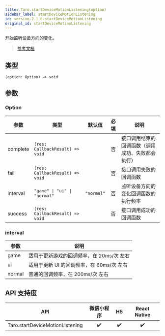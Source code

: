 ```yaml
---
title: Taro.startDeviceMotionListening(option)
sidebar_label: startDeviceMotionListening
id: version-2.1.0-startDeviceMotionListening
original_id: startDeviceMotionListening
---
```


开始监听设备方向的变化。

> [参考文档](https://developers.weixin.qq.com/miniprogram/dev/api/device/motion/wx.startDeviceMotionListening.html)

## 类型

```tsx
(option: Option) => void
```

## 参数

### Option

<table>
  <thead>
    <tr>
      <th>参数</th>
      <th>类型</th>
      <th style="text-align:center">默认值</th>
      <th style="text-align:center">必填</th>
      <th>说明</th>
    </tr>
  </thead>
  <tbody>
    <tr>
      <td>complete</td>
      <td><code>(res: CallbackResult) =&gt; void</code></td>
      <td style="text-align:center"></td>
      <td style="text-align:center">否</td>
      <td>接口调用结束的回调函数（调用成功、失败都会执行）</td>
    </tr>
    <tr>
      <td>fail</td>
      <td><code>(res: CallbackResult) =&gt; void</code></td>
      <td style="text-align:center"></td>
      <td style="text-align:center">否</td>
      <td>接口调用失败的回调函数</td>
    </tr>
    <tr>
      <td>interval</td>
      <td><code>&quot;game&quot; | &quot;ui&quot; | &quot;normal&quot;</code></td>
      <td style="text-align:center"><code>&quot;normal&quot;</code></td>
      <td style="text-align:center">否</td>
      <td>监听设备方向的变化回调函数的执行频率</td>
    </tr>
    <tr>
      <td>success</td>
      <td><code>(res: CallbackResult) =&gt; void</code></td>
      <td style="text-align:center"></td>
      <td style="text-align:center">否</td>
      <td>接口调用成功的回调函数</td>
    </tr>
  </tbody>
</table>

### interval

<table>
  <thead>
    <tr>
      <th>参数</th>
      <th>说明</th>
    </tr>
  </thead>
  <tbody>
    <tr>
      <td>game</td>
      <td>适用于更新游戏的回调频率，在 20ms/次 左右</td>
    </tr>
    <tr>
      <td>ui</td>
      <td>适用于更新 UI 的回调频率，在 60ms/次 左右</td>
    </tr>
    <tr>
      <td>normal</td>
      <td>普通的回调频率，在 200ms/次 左右</td>
    </tr>
  </tbody>
</table>

## API 支持度

| API | 微信小程序 | H5 | React Native |
| :---: | :---: | :---: | :---: |
| Taro.startDeviceMotionListening | ✔️ | ✔️ | ✔️ |
